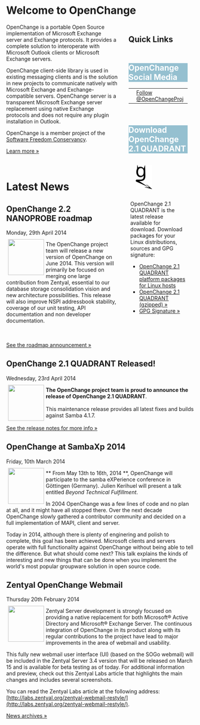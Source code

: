 # Welcome to OpenChange #

<div style="float: right; width: 35%;margin-left:2em;">
  <h2 style="margin-bottom: 1em;"> Quick Links </h2>

  <div class="rebox" style="float: left; width: 90%; margin: 0em; margin-bottom: 1em;">
    <h2 style="color: white; background-color: #95C0D0; border: 0px;">OpenChange Social Media</h2>
    <table width="100%" style="border:none;" align="center">
      <tr style="border:none;">
        <td style="border:none;" width="33%"><div id="fb-root"></div><script>(function(d, s, id) {var js, fjs = d.getElementsByTagName(s)[0];if (d.getElementById(id)) return;js = d.createElement(s); js.id = id;js.src = "//connect.facebook.net/fr_FR/all.js#xfbml=1&appId=171342346240430";fjs.parentNode.insertBefore(js, fjs);}(document, 'script', 'facebook-jssdk'));</script><div class="fb-follow" data-href="http://www.facebook.com/OpenChange" data-colorscheme="light" data-layout="button" data-show-faces="true"></div>
        </td>
        <td style="border:none;" width="33%"><a href="https://twitter.com/OpenChangeProj" class="twitter-follow-button" data-show-count="false">Follow @OpenChangeProj</a>
<script>!function(d,s,id){var js,fjs=d.getElementsByTagName(s)[0],p=/^http:/.test(d.location)?'http':'https';if(!d.getElementById(id)){js=d.createElement(s);js.id=id;js.src=p+'://platform.twitter.com/widgets.js';fjs.parentNode.insertBefore(js,fjs);}}(document, 'script', 'twitter-wjs');</script>
        </td>
        <td style="border:none;" width="33%"><script src="//platform.linkedin.com/in.js" type="text/javascript">lang: en_US</script><script type="IN/FollowCompany" data-id="5068283" data-counter="none"></script>
        </td>
      </tr>
  </table>
  </div>
  <div class="rebox" style="float: left; width: 90%; margin: 0em;"> 
    <h2 style="color: white; background-color: #95C0D0; border: 0px;">Download OpenChange 2.1 QUADRANT</h2>
    <div class="p" style="margin-left: 5px; margin-right: 5px"> 
      <p><img src="images/openchanGe.png" alt="" style="margin: 1em; margin-bottom: 2em; padding-right: 8px;"/>
      OpenChange 2.1 QUADRANT is the latest release available for download. Download packages for your Linux distributions, sources and GPG signature: </p>
      <ul>
      <li><a href="/download/index.html">OpenChange 2.1 QUADRANT platform packages for Linux hosts</a>
      <li><a href="http://tracker.openchange.org/attachments/download/244/openchange-2.1-QUADRANT.tar.gz">OpenChange 2.1 QUADRANT (gzipped) &raquo;</a></li>
      <li><a href="http://tracker.openchange.org/attachments/download/245/openchange-2.1-QUADRANT.tar.asc">GPG Signature &raquo;</a></li>
      </ul></p> 
    </div> 
  </div> 
</div>

OpenChange is a portable Open Source implementation of Microsoft
Exchange server and Exchange protocols. It provides a complete
solution to interoperate with Microsoft Outlook clients or Microsoft
Exchange servers. 

OpenChange client-side library is used in existing messaging clients
and is the solution in new projects to communicate natively with
Microsoft Exchange and Exchange-compatible servers. OpenChange server
is a transparent Microsoft Exchange server replacement using native
Exchange protocols and does not require any plugin installation in
Outlook.

OpenChange is a member project of the [Software Freedom Conservancy](http://sfconservancy.org).

[Learn more »](about/index.html)

<p>&nbsp;</p>

# Latest News #

<div class="news">
  <h2>OpenChange 2.2 NANOPROBE roadmap</h2>
  <div class="date">Monday, 29th April 2014</div>

<img border="0" width="96" height="96" style="border: 0pt none;
margin: -5px 5px 5px; float: left;" alt=""
src="/images/openchange_logo_v2.png" />


The OpenChange project team will release a new version of OpenChange
on June 2014. This version will primarily be focused on merging one
large contribution from Zentyal, essential to our database storage
consolidation vision and new architecture possibilities. This release
will also improve NSPI addressbook stability, coverage of our unit
testing, API documentation and non developer documentation.

<br/><br/>
[See the roadmap announcement &raquo;](/developers/roadmap.html)
</div>

<div class="news">
  <h2>OpenChange 2.1 QUADRANT Released!</h2>
  <div class="date">Wednesday, 23rd April 2014</div>

<img border="0" width="96" height="96" style="border: 0pt none;
margin: -5px 5px 5px; float: left;" alt=""
src="/images/openchange_logo_v2.png" />

**The OpenChange project team is proud to announce the release of
OpenChange 2.1 QUADRANT**.  <br/><br/> This maintenance release
provides all latest fixes and builds against Samba 4.1.7.  <br/><br/>
[See the release notes for more info
&raquo;](/developers/relnotes/2.1-quadrant.html)
</div>

<div class="news">
  <h2>OpenChange at SambaXp 2014</h2>
  <div class="date">Friday, 10th March 2014</div>

<img border="0" width="96" height="96" style="border: 0pt none;
margin: -5px 5px 5px; float: left;" alt=""
src="/images/samba_logo.png" />

** From May 13th to 16th, 2014 **, OpenChange will participate to the
samba eXPerience conference in Göttingen (Germany). Julien Kerihuel
will present a talk entitled *Beyond Technical Fulfillment*.

In 2004 OpenChange was a few lines of code and no plan at all, and it
might have all stopped there. Over the next decade OpenChange slowly
gathered a contributor community and decided on a full implementation
of MAPI, client and server.  

Today in 2014, although there is plenty of enginering and polish to
complete, this goal has been achieved. Microsoft clients and servers
operate with full functionality against OpenChange without being able
to tell the difference. But what should come next? This talk explains
the kinds of interesting and new things that can be done when you
implement the world's most popular groupware solution in open source
code.

</div>

<div class="news">
<h2>Zentyal OpenChange Webmail</h2>
<div class="date">Thursday 20th February 2014</div>

<img border="0" width="96" height="96" style="border: 0pt none;
margin: -5px 5px 20px; float: left;" alt=""
src="/images/zentyal_logo.png" />

Zentyal Server development is strongly focused on providing a native
replacement for both Microsoft® Active Directory and Microsoft®
Exchange Server. The continuous integration of OpenChange in its
product along with its regular contributions to the project have lead
to major improvements in the area of webmail and usability.

This fully new webmail user interface (UI) (based on the SOGo webmail)
will be included in the Zentyal Server 3.4 version that will be
released on March 15 and is available for beta testing as of
today. For additional information and preview, check out this Zentyal
Labs article that highlights the main changes and includes several
screenshots.

You can read the Zentyal Labs article at the following address:
[http://labs.zentyal.org/zentyal-webmail-restyle/](http://labs.zentyal.org/zentyal-webmail-restyle/).


</div>

[News archives &raquo;](/about/news_2014.html)

